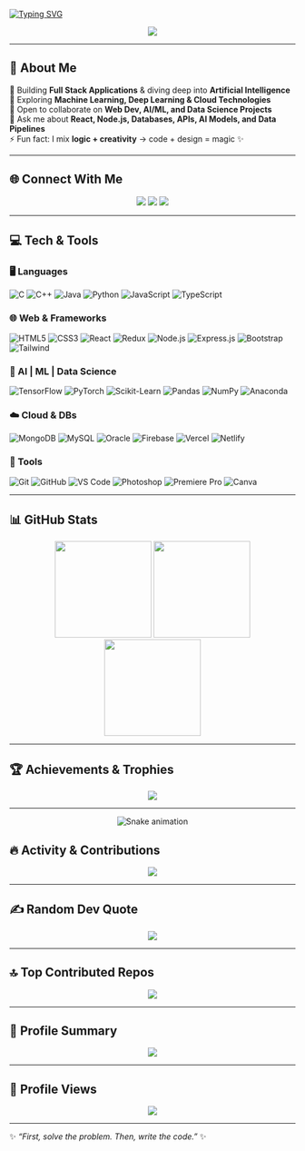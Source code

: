 <!-- =============================== -->
<!-- 🚀 YOGESH SINGH MEHRA - README 🚀 -->
<!-- =============================== -->

<!-- 🎨 Banner -->

[![Typing SVG](https://readme-typing-svg.demolab.com?font=Fira+Code&size=18&duration=1750&pause=1000&color=6EB891&background=FF141400&width=435&lines=Hey+there!+Yogeshmehra8475+here;Welcome+to+my+github+readme!;I+luv+to+code;HMTL%2C+Python+and+JS+wizard.;always+wishing+everyone+a+great+day+%3AD;Learn+Python+code+its+easy.🤡)](https://git.io/typing-svg)
<p align="center">
  <img src="https://capsule-render.vercel.app/api?type=waving&color=gradient&height=250&section=header&text=YOGESH%20SINGH%20MEHRA&fontSize=45&fontAlignY=35&animation=fadeIn&desc=🚀%20Full%20Stack%20Dev%20|%20🤖%20AI%20&%20ML%20Enthusiast%20|%20📊%20Data%20Science%20Explorer&descSize=20&descAlignY=55" />
</p>

---

## 💫 About Me  
🔭 Building **Full Stack Applications** & diving deep into **Artificial Intelligence**  
🌱 Exploring **Machine Learning, Deep Learning & Cloud Technologies**  
👯 Open to collaborate on **Web Dev, AI/ML, and Data Science Projects**  
💬 Ask me about **React, Node.js, Databases, APIs, AI Models, and Data Pipelines**  
⚡ Fun fact: I mix **logic + creativity** → code + design = magic ✨  

---

## 🌐 Connect With Me  
<p align="center">
<a href="mailto:yogeshmehra2509@gmail.com"><img src="https://img.shields.io/badge/Email-D14836?logo=gmail&logoColor=white&style=for-the-badge" /></a>
<a href="https://www.linkedin.com/in/yogesh-singh-mehra-7383ba251"><img src="https://img.shields.io/badge/LinkedIn-%230077B5.svg?logo=linkedin&logoColor=white&style=for-the-badge" /></a>
<a href="https://github.com/Yogeshmehra8475"><img src="https://img.shields.io/badge/GitHub-181717.svg?logo=github&logoColor=white&style=for-the-badge" /></a>
</p>

---

## 💻 Tech & Tools  

### 🖥️ Languages  
![C](https://img.shields.io/badge/C-00599C?style=for-the-badge&logo=c&logoColor=white)
![C++](https://img.shields.io/badge/C++-00427E?style=for-the-badge&logo=c%2B%2B&logoColor=white)
![Java](https://img.shields.io/badge/Java-F89820?style=for-the-badge&logo=java&logoColor=white)
![Python](https://img.shields.io/badge/Python-3670A0?style=for-the-badge&logo=python&logoColor=ffdd54)
![JavaScript](https://img.shields.io/badge/JavaScript-F7E018?style=for-the-badge&logo=javascript&logoColor=black)
![TypeScript](https://img.shields.io/badge/TypeScript-3178C6?style=for-the-badge&logo=typescript&logoColor=white)

### 🌐 Web & Frameworks  
![HTML5](https://img.shields.io/badge/HTML5-E34F26?style=for-the-badge&logo=html5&logoColor=white)
![CSS3](https://img.shields.io/badge/CSS3-264de4?style=for-the-badge&logo=css3&logoColor=white)
![React](https://img.shields.io/badge/React-20232A?style=for-the-badge&logo=react&logoColor=61DAFB)
![Redux](https://img.shields.io/badge/Redux-764abc?style=for-the-badge&logo=redux&logoColor=white)
![Node.js](https://img.shields.io/badge/Node.js-43853d?style=for-the-badge&logo=node-dot-js&logoColor=white)
![Express.js](https://img.shields.io/badge/Express.js-404D59?style=for-the-badge)
![Bootstrap](https://img.shields.io/badge/Bootstrap-563D7C?style=for-the-badge&logo=bootstrap&logoColor=white)
![Tailwind](https://img.shields.io/badge/Tailwind_CSS-38B2AC?style=for-the-badge&logo=tailwind-css&logoColor=white)

### 🧠 AI | ML | Data Science  
![TensorFlow](https://img.shields.io/badge/TensorFlow-FF6F00?style=for-the-badge&logo=Tensorflow&logoColor=white)
![PyTorch](https://img.shields.io/badge/PyTorch-EE4C2C?style=for-the-badge&logo=pytorch&logoColor=white)
![Scikit-Learn](https://img.shields.io/badge/Scikit--Learn-F7931E?style=for-the-badge&logo=scikitlearn&logoColor=white)
![Pandas](https://img.shields.io/badge/Pandas-150458?style=for-the-badge&logo=pandas&logoColor=white)
![NumPy](https://img.shields.io/badge/Numpy-013243?style=for-the-badge&logo=numpy&logoColor=white)
![Anaconda](https://img.shields.io/badge/Anaconda-44A833?style=for-the-badge&logo=anaconda&logoColor=white)

### ☁️ Cloud & DBs  
![MongoDB](https://img.shields.io/badge/MongoDB-4EA94B?style=for-the-badge&logo=mongodb&logoColor=white)
![MySQL](https://img.shields.io/badge/MySQL-005C84?style=for-the-badge&logo=mysql&logoColor=white)
![Oracle](https://img.shields.io/badge/Oracle-F80000?style=for-the-badge&logo=oracle&logoColor=white)
![Firebase](https://img.shields.io/badge/Firebase-ffca28?style=for-the-badge&logo=firebase&logoColor=black)
![Vercel](https://img.shields.io/badge/Vercel-000000?style=for-the-badge&logo=vercel&logoColor=white)
![Netlify](https://img.shields.io/badge/Netlify-00C7B7?style=for-the-badge&logo=netlify&logoColor=white)

### 🎨 Tools  
![Git](https://img.shields.io/badge/Git-F05033?style=for-the-badge&logo=git&logoColor=white)
![GitHub](https://img.shields.io/badge/GitHub-181717?style=for-the-badge&logo=github&logoColor=white)
![VS Code](https://img.shields.io/badge/VS%20Code-0078d7?style=for-the-badge&logo=visual-studio-code&logoColor=white)
![Photoshop](https://img.shields.io/badge/Adobe%20Photoshop-31A8FF?style=for-the-badge&logo=Adobe%20Photoshop&logoColor=white)
![Premiere Pro](https://img.shields.io/badge/Adobe%20Premiere%20Pro-9999FF?style=for-the-badge&logo=Adobe%20Premiere%20Pro&logoColor=white)
![Canva](https://img.shields.io/badge/Canva-00C4CC?style=for-the-badge&logo=Canva&logoColor=white)

---

## 📊 GitHub Stats  
<p align="center">
<img src="https://github-readme-stats.vercel.app/api?username=Yogeshmehra8475&theme=tokyonight&hide_border=false&include_all_commits=true&count_private=true" height="170px"/>
<img src="https://nirzak-streak-stats.vercel.app/?user=Yogeshmehra8475&theme=tokyonight&hide_border=false" height="170px"/>
<img src="https://github-readme-stats.vercel.app/api/top-langs/?username=Yogeshmehra8475&theme=tokyonight&hide_border=false&layout=compact&langs_count=12" height="170px"/>
</p>

---

## 🏆 Achievements & Trophies  
<p align="center">
<img src="https://github-profile-trophy.vercel.app/?username=Yogeshmehra8475&theme=radical&no-frame=false&no-bg=true&margin-w=8" />
</p>

---


<!-- Snake Game Repo View -->

<div align="center">
  <img src="https://profile-readme-generator.com/assets/snake.svg" alt="Snake animation" />
</div>


## 🔥 Activity & Contributions  
<p align="center">
<img src="https://github-readme-activity-graph.vercel.app/graph?username=Yogeshmehra8475&theme=react-dark&hide_border=true&bg_color=0D1117&color=58A6FF&line=58A6FF&point=FFFFFF" />
</p>

---

## ✍️ Random Dev Quote  
<p align="center">
<img src="https://quotes-github-readme.vercel.app/api?type=vertical&theme=radical" />
</p>

---

## 🔝 Top Contributed Repos  
<p align="center">
<img src="https://github-contributor-stats.vercel.app/api?username=Yogeshmehra8475&limit=5&theme=dark&combine_all_yearly_contributions=true" />
</p>

---

## 📌 Profile Summary  
<p align="center">
<img src="http://github-profile-summary-cards.vercel.app/api/cards/profile-details?username=Yogeshmehra8475&theme=radical" />
</p>

---

## 👀 Profile Views  
<p align="center">
<img src="https://komarev.com/ghpvc/?username=Yogeshmehra8475&label=Profile%20Views&color=blueviolet&style=for-the-badge" />
</p>

---

✨ _“First, solve the problem. Then, write the code.”_ ✨  

